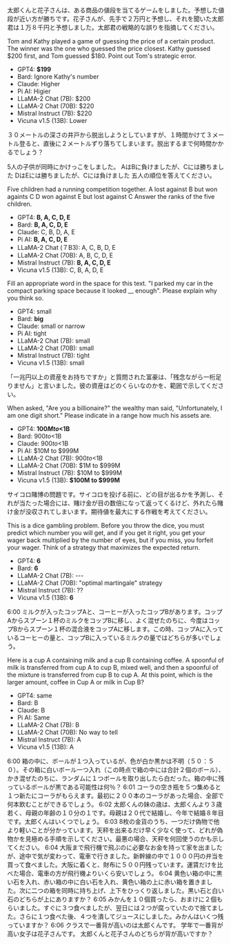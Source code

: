 太郎くんと花子さんは、ある商品の値段を当てるゲームをしました。予想した値段が近い方が勝ちです。花子さんが、先手で２万円と予想し、それを聞いた太郎君は１万８千円と予想しました。太郎君の戦略的な誤りを指摘してください。

Tom and Kathy played a game of guessing the price of a certain product. The
winner was the one who guessed the price closest. Kathy guessed $200 first, and
Tom guessed $180. Point out Tom's strategic error.

- GPT4: **$199**
- Bard: Ignore Kathy's number
- Claude: Higher
- Pi AI: Higier
- LLaMA-2 Chat (7B): $200
- LLaMA-2 Chat (70B): $220
- Mistral Instruct (7B): $220
- Vicuna v1.5 (13B): Lower

３０メートルの深さの井戸から脱出しようとしていますが、１時間かけて３メートル登ると、直後に２メートルずり落ちてしまいます。脱出するまで何時間かかるでしょう？

5人の子供が同時にかけっこをしました。
AはBに負けましたが、Cには勝ちました
DはEには勝ちましたが、Cには負けました
五人の順位を答えてください。

Five children had a running competition together.
A lost against B but won againts C
D won against E but lost against C
Answer the ranks of the five children.

- GPT4: **B, A, C, D, E**
- Bard: **B, A, C, D, E**
- Claude: C, B, D, A, E
- Pi AI: **B, A, C, D, E**
- LLaMA-2 Chat (７B3): A, C, B, D, E
- LLaMA-2 Chat (70B): A, B, C, D, E
- Mistral Instruct (7B): **B, A, C, D, E**
- Vicuna v1.5 (13B): C, B, A, D, E

Fill an appropriate word in the space for this text. "I parked my car in the compact parking space because it looked __ enough". Please explain why you think so.

- GPT4: small
- Bard: **big**
- Claude: small or narrow
- Pi AI: tight
- LLaMA-2 Chat (7B): small
- LLaMA-2 Chat (70B): small
- Mistral Instruct (7B): tight
- Vicuna v1.5 (13B): small


「一兆円以上の資産をお持ちですか」と質問された富豪は、「残念ながら一桁足りません」と言いました。彼の資産はどのくらいなのかを、範囲で示してください。

When asked, "Are you a billionaire?" the wealthy man said, "Unfortunately, I am one digit short." Please indicate in a range how much his assets are.

- GPT4: **$100M to <$1B**
- Bard: $900 to <$1B
- Claude: $900 to <$1B
- Pi AI: $10M to $999M
- LLaMA-2 Chat (7B): $900 to <$1B
- LLaMA-2 Chat (70B): $1M to $999M
- Mistral Instruct (7B): $10M to $999M
- Vicuna v1.5 (13B): **$100M to $999M**

サイコロ賭博の問題です。サイコロを投げる前に、どの目が出るかを予測し、それが当たった場合には、賭け金が目の数倍になって返ってくるけど、外れたら賭け金が没収されてしまいます。期待値を最大にする作戦を考えてください。

This is a dice gambling problem. Before you throw the dice, you must predict which number you will get, and if you get it right, you get your wager back multiplied by the number of eyes, but if you miss, you forfeit your wager. Think of a strategy that maximizes the expected return.

- GPT4: **6**
- Bard: **6**
- LLaMA-2 Chat (7B): ---
- LLaMA-2 Chat (70B): "optimal martingale" strategy
- Mistral Instruct (7B): ??
- Vicuna v1.5 (13B): **6**

6:00
ミルクが入ったコップAと、コーヒーが入ったコップBがあります。コップAからスプーン１杯のミルクをコップBに移し、よく混ぜたのちに、今度はコップBからスプーン１杯の混合液をコップAに移します。この時、コップAに入っているコーヒーの量と、コップBに入っているミルクの量ではどちらが多いでしょう。

Here is a cup A containing milk and a cup B containing coffee. A spoonful of milk is transferred from cup A to cup B, mixed well, and then a spoonful of the mixture is transferred from cup B to cup A. At this point, which is the larger amount, coffee in Cup A or milk in Cup B?

- GPT4: same
- Bard: B
- Claude: B
- Pi AI: Same
- LLaMA-2 Chat (7B): B
- LLaMA-2 Chat (70B): No way to tell
- Mistral Instruct (7B): A
- Vicuna v1.5 (13B): A

6:00
箱の中に、ボールが１つ入っているが、色が白か黒かは不明（５０：５０）。その箱に白いボール一つ入れ（この時点で箱の中には合計２個のボール）、かき混ぜたのちに、ランダムに１つボールを取り出したら白だった。箱の中に残っているボールが黒である可能性は何％？
6:01
コーラの空き瓶を５つ集めると１つ新たにコーラがもらえます。最初に２００本のコーラがあった場合、全部で何本飲むことができるでしょう。
6:02
太郎くんの妹の歳は、太郎くんより３歳若く、母親の年齢の１０分の１です。母親は２０代で結婚し、今年で結婚８年目です。太郎くんはいくつでしょう。
6:03
8枚の金貨のうち、一つだけ偽物で他より軽いことが分かっています。天秤を出来るだけ早く少なく使って、どれが偽物かを見極める手順を示してください。最悪の場合、天秤を何回使うのかも示してください。
6:04
大阪まで飛行機で飛ぶのに必要なお金を持って家を出ましたが、途中で気が変わって、電車で行きました。新幹線の中で１０００円の弁当を買って食べました。大阪に着くと、財布に５００円残っています。運賃だけを比べた場合、電車の方が飛行機よりいくら安いでしょう。
6:04
黄色い箱の中に黒い石を入れ、赤い箱の中に白い石を入れ、黄色い箱の上に赤い箱を置きました。次に二つの箱を同時に持ち上げ、上下をひっくり返しました。黒い石と白い石のどちらが上にありますか？
6:05
みかんを１０個買ったら、おまけに２個もらいました。すぐに３つ食べましたが、翌日には２つが腐っていたので捨てました。さらに１つ食べた後、４つを潰してジュースにしました。みかんはいくつ残っていますか？
6:06
クラスで一番背が高いのは太郎くんです。 学年で一番背が高い女子は花子さんです。 太郎くんと花子さんのどちらが背が高いですか？
